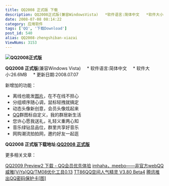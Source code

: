 ```yaml
---
title: QQ2008 正式版 下载
description: QQ2008正式版(兼容WindowsVista)   *软件语言:简体中文   *软件大小:26.6MB   *更新日期:2008.07.07
date: 2008-07-08 08:14:22
category: 应用软件
tags: ['QQ', '下载Download']
post_id: 540
alias: QQ2008-zhengshiban-xiazai
ViewNums: 3153
---
```


**![QQ2008正式版](http://i3.6.cn/cvbnm/e2/fa/42/7b0dc8692f555afb56749eabb33a54aa.jpg)**

**QQ2008 正式版**(兼容Windows Vista)
    * 软件语言:简体中文
    * 软件大小:26.6MB
    * 更新日期:2008.07.07

新增加的功能：

* 离线也能发[图片](/tags/%E5%9B%BE%E7%89%87)，在不在线不担心
* 分组顺序随心调，鼠标轻拽就搞定
* 动态头像新创意，会员头像炫起来
* [QQ](/tags/QQ)群图标自定义，我的群居新生活
* 您许心愿我送礼，礼轻义重两心知
* 音乐绿钻显品位，群里共享好音乐
* 网购潮流拍拍网，邀约好友一起逛

**QQ2008 正式版下载地址:**[**QQ2008 正式版**](http://dl_dir.qq.com/qqfile/qq/QQ2008stablehij/QQ2008.exe)

更多相关文章：

[QQ2009 Preview2 下载 - QQ会员优先体验](/blog/qq2009-preview2) [imhaha，meebo——非官方webQQ](/blog/imhaha-meebo-webqq) [威雅[ViYa]QQ/TM08优化工具0.13](/blog/viya-qq-tm08-optimize-tool-013)  [TT86QQ空间人气精灵 V3.80 Beta4](/blog/tt86qqzone-renqi-v380beta4) [腾讯推出QQ密码保护卡[图]](/blog/qqmibaoka)

